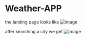 ﻿# Weather-APP

the landing page looks like
![image](https://github.com/user-attachments/assets/6b4b22c0-df09-4c09-b045-76e12ddf5874)

after searching a city we get 
![image](https://github.com/user-attachments/assets/7baf9cec-e698-441f-8cf1-dd2e012e5a54)
